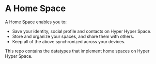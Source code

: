 # A Home Space

A Home Space enables you to:

  - Save your identity, social profile and contacts on Hyper Hyper Space.
  - Store and organize your spaces, and share them with others.
  - Keep all of the above synchronized across your devices.

This repo contains the datatypes that implement home spaces on Hyper Hyper Space.

